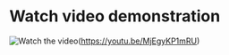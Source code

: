 # Watch video demonstration
![Watch the video](https://i9.ytimg.com/vi/MjEgyKP1mRU/mqdefault.jpg?time=1619133600000&sqp=CKCJiIQG&rs=AOn4CLCItS-ic7oBqIpjJPTwjmRGpDLePg])(https://youtu.be/MjEgyKP1mRU)
